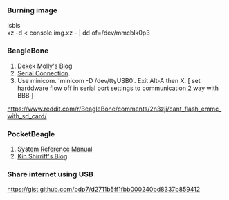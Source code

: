 ### Burning image
lsbls  
xz -d < console.img.xz - | dd of=/dev/mmcblk0p3


### BeagleBone
1. [Dekek Molly's Blog](http://derekmolloy.ie/beaglebone)
1. [Serial Connection](https://elinux.org/Beagleboard:BeagleBone_Black_Serial). 
1. Use minicom. 'minicom -D /dev/ttyUSB0'. Exit Alt-A then X. [ set harddware flow off in serial port settings to communication 2 way with BBB ]

https://www.reddit.com/r/BeagleBone/comments/2n3zji/cant_flash_emmc_with_sd_card/

### PocketBeagle
1. [System Reference Manual](https://github.com/beagleboard/pocketbeagle/wiki/System-Reference-Manual)
1. [Kin Shirriff's Blog](http://www.righto.com/2017/12/hands-on-with-pocketbeagle-tiny-25.html)

### Share internet using USB
https://gist.github.com/pdp7/d2711b5ff1fbb000240bd8337b859412
